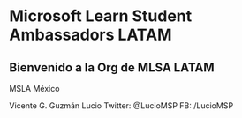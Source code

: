 # Microsoft Learn Student Ambassadors LATAM
## Bienvenido a la Org de MLSA LATAM

MSLA México

Vicente G. Guzmán Lucio
Twitter: @LucioMSP 
FB: /LucioMSP
